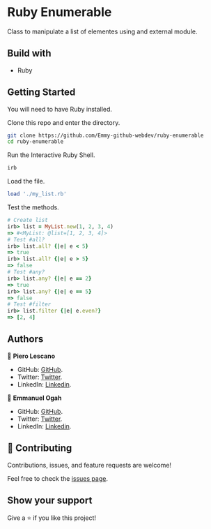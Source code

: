 # Ruby Enumerable

Class to manipulate a list of elementes using and external module.

## Build with

- Ruby

## Getting Started

You will need to have Ruby installed.

Clone this repo and enter the directory.

```bash
git clone https://github.com/Emmy-github-webdev/ruby-enumerable
cd ruby-enumerable
```

Run the Interactive Ruby Shell.

```bash
irb
```

Load the file.

```ruby
load './my_list.rb'
```

Test the methods.

```ruby
# Create list
irb> list = MyList.new(1, 2, 3, 4)
=> #<MyList: @list=[1, 2, 3, 4]>
# Test #all?
irb> list.all? {|e| e < 5}
=> true
irb> list.all? {|e| e > 5}
=> false
# Test #any?
irb> list.any? {|e| e == 2}
=> true
irb> list.any? {|e| e == 5}
=> false
# Test #filter
irb> list.filter {|e| e.even?}
=> [2, 4]
```

## Authors

👤 **Piero Lescano**

- GitHub: [GitHub](https://github.com/piero-vic).
- Twitter: [Twitter](https://twitter.com/v1ccenzo).
- LinkedIn: [Linkedin](https://www.linkedin.com/in/piero-lescano).

👤 **Emmanuel Ogah**

- GitHub: [GitHub](https://github.com/Emmy-github-webdev).
- Twitter: [Twitter](https://twitter.com/OgaemmanuelOga).
- LinkedIn: [Linkedin](https://www.linkedin.com/in/emmanuel-oga-16171584/).


## 🤝 Contributing

Contributions, issues, and feature requests are welcome!

Feel free to check the [issues page](https://github.com/Emmy-github-webdev/ruby-enumerable/issues).

## Show your support

Give a ⭐️ if you like this project!
